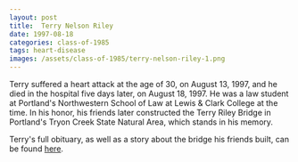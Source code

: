 ```yaml
---
layout: post
title:  Terry Nelson Riley
date: 1997-08-18
categories: class-of-1985
tags: heart-disease
images: /assets/class-of-1985/terry-nelson-riley-1.png
---
```

Terry suffered a heart attack at the age of 30, on August 13, 1997, and he died in the hospital five days later, on August 18, 1997. He was a law student at Portland's Northwestern School of Law at Lewis & Clark College at the time. In his honor, his friends later constructed the Terry Riley Bridge in Portland's Tryon Creek State Natural Area, which stands in his memory.

Terry's full obituary, as well as a story about the bridge his friends built, can be found [here](https://archive.seattletimes.com/archive/?date=19980714&slug=2761064).

